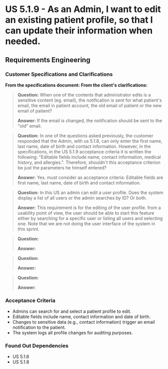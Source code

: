 ﻿# US 5.1.9 - As an Admin, I want to edit an existing patient profile, so that I can update their information when needed.

## Requirements Engineering

### Customer Specifications and Clarifications
**From the specifications document:**
**From the client's clarifications:**

> **Question:** When one of the contents that administrator edits is a sensitive content (eg. email), the notification is sent for what patient's email, the email in patient account, the old email of patient or the new email of patient?
>
> **Answer:** If the email is changed, the notification should be sent to the "old" email.

> **Question:** In one of the questions asked previously, the customer responded that the Admin, with us 5.1.8, can only enter the first name, last name, date of birth and contact information.
However, in the specifications, in the US 5.1.9 acceptance criteria it is written the following: "Editable fields include name, contact information, medical history, and allergies.". Therefore, shouldn't this acceptance criterion be just the parameters he himself entered?
>
> **Answer:** Yes. must consider as acceptance criteria: Editable fields are first name, last name, date of birth and contact information.

> **Question:** In this US an admin can edit a user profile. Does the system display a list of all users or the admin searches by ID? Or both.
>
> **Answer:** This requirement is for the editing of the user profile. from a usability point of view, the user should be able to start this feature either by searching for a specific user or listing all users and selecting one. 
> Note that we are not doing the user interface of the system in this sprint.


> **Question:**
>
> **Answer:**

> **Question:**
>
> **Answer:**

> **Question:**
>
> **Answer:**

### Acceptance Criteria
- Admins can search for and select a patient profile to edit.
- Editable fields include name, contact information and date of birth.
- Changes to sensitive data (e.g., contact information) trigger an email notification to the patient.
- The system logs all profile changes for auditing purposes.

### Found Out Dependencies
* US 5.1.6
* US 5.1.8